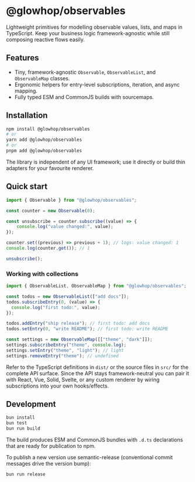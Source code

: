 # @glowhop/observables

Lightweight primitives for modelling observable values, lists, and maps in TypeScript. Keep your business logic framework-agnostic while still composing reactive flows easily.

## Features

- Tiny, framework-agnostic `Observable`, `ObservableList`, and `ObservableMap` classes.
- Ergonomic helpers for entry-level subscriptions, iteration, and async mapping.
- Fully typed ESM and CommonJS builds with sourcemaps.

## Installation

```bash
npm install @glowhop/observables
# or
yarn add @glowhop/observables
# or
pnpm add @glowhop/observables
```

The library is independent of any UI framework; use it directly or build thin adapters for your favourite renderer.

## Quick start

```ts
import { Observable } from "@glowhop/observables";

const counter = new Observable(0);

const unsubscribe = counter.subscribe((value) => {
	console.log("value changed:", value);
});

counter.set((previous) => previous + 1); // logs: value changed: 1
console.log(counter.get()); // 1

unsubscribe();
```

### Working with collections

```ts
import { ObservableList, ObservableMap } from "@glowhop/observables";

const todos = new ObservableList(["add docs"]);
todos.subscribeEntry(0, (value) => {
  console.log("first todo:", value);
});

todos.addEntry("ship release"); // first todo: add docs
todos.setEntry(0, "write README"); // first todo: write README

const settings = new ObservableMap([["theme", "dark"]]);
settings.subscribeEntry("theme", console.log);
settings.setEntry("theme", "light"); // light
settings.removeEntry("theme"); // undefined
```

Refer to the TypeScript definitions in `dist/` or the source files in `src/` for the complete API surface. Since the API stays framework-neutral you can pair it with React, Vue, Solid, Svelte, or any custom renderer by wiring subscriptions into your own hooks/effects.

## Development

```bash
bun install
bun test
bun run build
```

The build produces ESM and CommonJS bundles with `.d.ts` declarations that are ready for publication to npm.

To publish a new version use semantic-release (conventional commit messages drive the version bump):

```bash
bun run release
```
